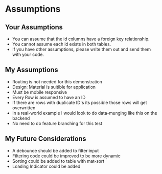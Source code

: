 # Assumptions

## Your Assumptions
* You can assume that the id columns have a foreign key relationship.
* You cannot assume each id exists in both tables.
* If you have other assumptions, please write them out and send them with your code.

## My Assumptions
* Routing is not needed for this demonstration
* Design: Material is suitible for application
* Must be mobile responsive
* Every Row is assumed to have an ID
* If there are rows with duplicate ID's its possible those rows will get overwritten
* In a real-world example I would look to do data-munging like this on the backend
* No need to do feature branching for this test

## My Future Considerations
* A debounce should be added to filter input
* Filtering code could be improved to be more dynamic
* Sorting could be added to table with mat-sort
* Loading Indicator could be added
